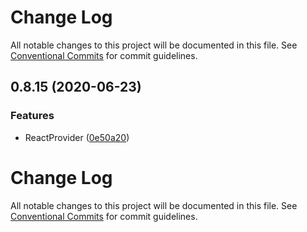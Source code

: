 # Change Log

All notable changes to this project will be documented in this file.
See [Conventional Commits](https://conventionalcommits.org) for commit guidelines.

<a name="0.8.15"></a>
## 0.8.15 (2020-06-23)


### Features

* ReactProvider ([0e50a20](https://gitlab.alibaba-inc.com/ali-lowcode/ali-lowcode-engine/commit/0e50a20))




# Change Log

All notable changes to this project will be documented in this file.
See [Conventional Commits](https://conventionalcommits.org) for commit guidelines.
